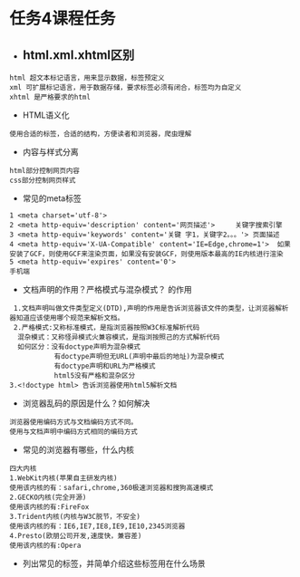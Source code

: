 # 任务4课程任务
- ## html.xml.xhtml区别
```
html 超文本标记语言，用来显示数据，标签预定义
xml 可扩展标记语言，用于数据存储，要求标签必须有闭合，标签均为自定义
xhtml 是严格要求的html
```
- HTML语义化
```
使用合适的标签，合适的结构，方便读者和浏览器，爬虫理解
```
- 内容与样式分离
```
html部分控制网页内容
css部分控制网页样式
```
- 常见的meta标签
```
1 <meta charset='utf-8'>  
2 <meta http-equiv='description' content='网页描述'>     关键字搜索引擎
3 <meta http-equiv='keywords' content='关键 字1，关键字2。。。'> 页面描述
4 <meta http-equiv='X-UA-Compatible' content='IE=Edge,chrome=1'>  如果安装了GCF，则使用GCF来渲染页面，如果没有安装GCF，则使用版本最高的IE内核进行渲染
5 <meta http-equiv='expires' content='0'>
手机端
```
- 文档声明的作用？严格模式与混杂模式？<!doctype html> 的作用
```
 1.文档声明叫做文件类型定义(DTD),声明的作用是告诉浏览器该文件的类型，让浏览器解析器知道应该使用哪个规范来解析文档。
 2.严格模式:又称标准模式，是指浏览器按照W3C标准解析代码
  混杂模式：又称怪异模式火兼容模式，是指浏按照己的方式解析代码
  如何区分：没有doctype声明为混杂模式
           有doctype声明但无URL(声明中最后的地址)为混杂模式
           有doctype声明和URL为严格模式
           html5没有严格和混杂区分
3.<!doctype html> 告诉浏览器使用html5解析文档
```
- 浏览器乱码的原因是什么？如何解决
```
浏览器使用编码方式与文档编码方式不同。
使用与文档声明中编码方式相同的编码方式
```
- 常见的浏览器有哪些，什么内核
```
四大内核
1.WebKit内核(苹果自主研发内核)
使用该内核的有：safari,chrome,360极速浏览器和搜狗高速模式
2.GECKO内核(完全开源)
使用该内核的有:FireFox
3.Trident内核(内核与W3C脱节，不安全)
使用该内核的有：IE6,IE7,IE8,IE9,IE10,2345浏览器
4.Presto(欧朋公司开发,速度快，兼容差)
使用该内核的有:Opera
```
- 列出常见的标签，并简单介绍这些标签用在什么场景

